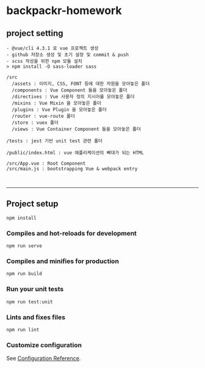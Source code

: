 # backpackr-homework

## project setting
```
- @vue/cli 4.3.1 로 vue 프로젝트 생성
- github 저장소 생성 및 초기 설정 및 commit & push
- scss 작성을 위한 npm 모듈 설치
> npm install -D sass-loader sass

/src
  /assets : 이미지, CSS, FONT 등에 대한 자원을 모아놓은 폴더
  /components : Vue Component 들을 모아놓은 폴더
  /directives : Vue 사용자 정의 지시어를 모아놓은 폴더
  /mixins : Vue Mixin 을 모아놓은 폴더
  /plugins : Vue Plugin 을 모아놓은 폴더
  /router : vue-route 폴더
  /store : vuex 폴더
  /views : Vue Container Component 들을 모아놓은 폴더

/tests : jest 기반 unit test 관련 폴더

/public/index.html : vue 애플리케이션의 뼈대가 되는 HTML

/src/App.vue : Root Component
/src/main.js : bootstrapping Vue & webpack entry



```



---

## Project setup
```
npm install
```

### Compiles and hot-reloads for development
```
npm run serve
```

### Compiles and minifies for production
```
npm run build
```

### Run your unit tests
```
npm run test:unit
```

### Lints and fixes files
```
npm run lint
```

### Customize configuration
See [Configuration Reference](https://cli.vuejs.org/config/).
